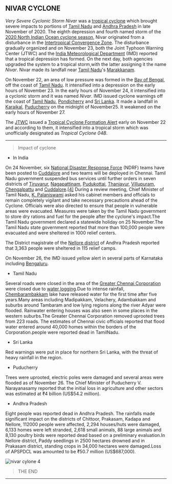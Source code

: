  ## NIVAR CYCLONE

 *Very Severe Cyclonic Storm Nivar* was a [tropical cyclone](https://en.wikipedia.org/wiki/Tropical_cyclone) which brought severe impacts to portions of [Tamil Nadu](https://en.wikipedia.org/wiki/Tamil_Nadu) and [Andhra Pradesh](https://en.wikipedia.org/wiki/Andhra_Pradesh) in late November of 2020. The eighth depression and fourth named storm of the [2020 North Indian Ocean cyclone season](https://en.wikipedia.org/wiki/2020_North_Indian_Ocean_cyclone_season), Nivar originated from a disturbance in the [Intertropical Convergence Zone](https://en.wikipedia.org/wiki/Intertropical_Convergence_Zone). The disturbance gradually organized and on November 23, both the Joint Typhoon Warning Center (JTWC) and the [India Meteorological Department](https://en.wikipedia.org/wiki/India_Meteorological_Department) (IMD) reported that a tropical depression has formed. On the next day, both agencies upgraded the system to a tropical storm,with the latter assigning it the name *Nivar*. Nivar made its landfall near [Tamil Nadu](https://en.wikipedia.org/wiki/Tamil_Nadu)'s [Marakkanam](https://en.wikipedia.org/wiki/Marakkanam).

On November 22, an area of low pressure was formed in the [Bay of Bengal](https://en.wikipedia.org/wiki/Bay_of_Bengal), off the coast of [Tamil Nadu](https://en.wikipedia.org/wiki/Tamil_Nadu). It intensified into a depression on the early hours of November 23. In the early hours of November 24, it intensified into a cyclonic storm and it was named *Nivar*. IMD issued cyclone warnings off the coast of [Tamil Nadu](https://en.wikipedia.org/wiki/Tamil_Nadu), [Pondicherry](https://en.wikipedia.org/wiki/Pondicherry) and [Sri Lanka](https://en.wikipedia.org/wiki/Sri_Lanka). It made a landfall in [Karaikal](https://en.wikipedia.org/wiki/Karaikal), [Puducherry](https://en.wikipedia.org/wiki/Puducherry) on the midnight of November25. It weakened on the early hours of November 27.

The [JTWC](https://en.wikipedia.org/wiki/Joint_Typhoon_Warning_Center) issued a [Tropical Cyclone Formation Alert](https://en.wikipedia.org/wiki/Tropical_Cyclone_Formation_Alert) early on November 22 and according to them, it intensified into a tropical storm which was unofficially designated as *Tropical Cyclone 04B*.
___
>Impact of cyclone

* In India

On 24 November, six [National Disaster Response Force](https://en.wikipedia.org/wiki/National_Disaster_Response_Force) (NDRF) teams have been posted to [Cuddalore](https://en.wikipedia.org/wiki/Cuddalore) and two teams will be deployed in Chennai. Tamil Nadu government suspended bus services until further orders in seven districts of [Tiruvarur](https://en.wikipedia.org/wiki/Tiruvarur), [Nagapattinam](https://en.wikipedia.org/wiki/Nagapattinam), [Pudukottai](https://en.wikipedia.org/wiki/Pudukottai), [Thanjavur](https://en.wikipedia.org/wiki/Thanjavur), [Villupuram](https://en.wikipedia.org/wiki/Villupuram), [Chengalpattu](https://en.wikipedia.org/wiki/Chengalpattu) and [Cuddalore](https://en.wikipedia.org/wiki/Cuddalore).[[4\]](https://en.wikipedia.org/wiki/Cyclone_Nivar#cite_note-1Hindu-4) During a review meeting, Chief Minister of Tamil Nadu, [K. Palaniswami](https://en.wikipedia.org/wiki/K._Palaniswami) asked his cabinet members and officials to remain completely vigilant and take necessary precautions ahead of the Cyclone. Officials were also directed to ensure that people in vulnerable areas were evacuated. Measures were taken by the Tamil Nadu government to store dry rations and fuel for the people after the cyclone's impact.The Tamil Nadu government declared a statewide holiday on 25 November.The Tamil Nadu state government reported that more than 100,000 people were evacuated and were sheltered in 1000 relief centers.

The District magistrate of the [Nellore district](https://en.wikipedia.org/wiki/Nellore_district) of Andhra Pradesh reported that 3,363 people were sheltered in 115 relief camps.

On November 26, the IMD issued yellow alert in several parts of Karnataka including [Bengaluru](https://en.wikipedia.org/wiki/Bengaluru).

* Tamil Nadu

Several roads were closed in the area of the [Greater Chennai Corporation](https://en.wikipedia.org/wiki/Greater_Chennai_Corporation) were closed due to [water logging](https://en.wikipedia.org/wiki/Water_logging).Due to intense rainfall, [Chembarambakkam](https://en.wikipedia.org/wiki/Chembarambakkam) lake have released water for the first time after five years.Many areas including Madipakkam, Velachery, Adambakkam and suburbs around Tambaram and low lying regions along the river Adyar were flooded. Rainwater entering houses was also seen in some places in the western suburbs.The Greater Chennai Corporation removed uprooted trees from 223 roads. The estimates of Chennai civic officials reported that flood water entered around 40,000 homes within the borders of the Corporation.people were reported dead in TamilNadu.
* Sri Lanka

Red warnings were put in place for northern Sri Lanka, with the threat of heavy rainfall in the region.
* Puducherry

Trees were uprooted, electric poles were damaged and several areas were flooded as of November 26. The Chief Minister of Puducherry V. Narayanasamy reported that the initial loss in agriculture and other sectors was estimated at ₹4 billion (US$54.2 million).

* Andhra Pradesh

Eight people was reported dead in Andhra Pradesh. The rainfalls made significant impact on the districts of Chittoor, Prakasam, Kadapa and Nellore, 112000 people were affected, 2,294 houses/huts were damaged, 6,133 homes were left stranded, 2,618 small animals, 88 large animals and 8,130 poultry birds were reported dead based on a preliminary evaluation.In Nellore district, Paddy seedlings in 2500 hectares drowned and in Prakasam district, standing crops in 34,000 hectares were damaged.Loss of APSPDCL was amounted to be ₹50.7 million (US$687,000).

<!--images-->
![nivar cylone](https://cdn.downtoearth.org.in/library/large/2020-11-23/0.24904800_1606122274_34.jpg) 4

>THE END
-----

